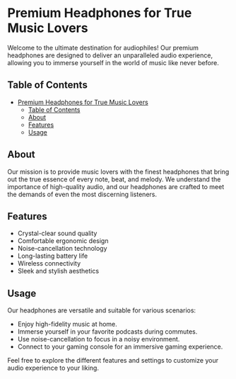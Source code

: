 # Premium Headphones for True Music Lovers

Welcome to the ultimate destination for audiophiles! Our premium headphones are designed to deliver an unparalleled audio experience, allowing you to immerse yourself in the world of music like never before.

## Table of Contents

- [Premium Headphones for True Music Lovers](#premium-headphones-for-true-music-lovers)
  - [Table of Contents](#table-of-contents)
  - [About](#about)
  - [Features](#features)
  - [Usage](#usage)

## About

Our mission is to provide music lovers with the finest headphones that bring out the true essence of every note, beat, and melody. We understand the importance of high-quality audio, and our headphones are crafted to meet the demands of even the most discerning listeners.

## Features

- Crystal-clear sound quality
- Comfortable ergonomic design
- Noise-cancellation technology
- Long-lasting battery life
- Wireless connectivity
- Sleek and stylish aesthetics

## Usage

Our headphones are versatile and suitable for various scenarios:

- Enjoy high-fidelity music at home.
- Immerse yourself in your favorite podcasts during commutes.
- Use noise-cancellation to focus in a noisy environment.
- Connect to your gaming console for an immersive gaming experience.

Feel free to explore the different features and settings to customize your audio experience to your liking.
